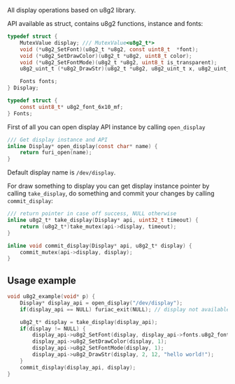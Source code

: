 All display operations based on u8g2 library.

API available as struct, contains u8g2 functions, instance and fonts:

```C
typedef struct {
	MutexValue display; /// MutexValue<u8g2_t*>
	void (*u8g2_SetFont)(u8g2_t *u8g2, const uint8_t  *font);
	void (*u8g2_SetDrawColor)(u8g2_t *u8g2, uint8_t color);
	void (*u8g2_SetFontMode)(u8g2_t *u8g2, uint8_t is_transparent);
	u8g2_uint_t (*u8g2_DrawStr)(u8g2_t *u8g2, u8g2_uint_t x, u8g2_uint_t y, const char *str);

	Fonts fonts;
} Display;

typedef struct {
	const uint8_t* u8g2_font_6x10_mf;
} Fonts;
```

First of all you can open display API instance by calling `open_display`

```C
/// Get display instance and API
inline Display* open_display(const char* name) {
    return furi_open(name);
}
```

Default display name is `/dev/display`.

For draw something to display you can get display instance pointer by calling `take_display`, do something and commit your changes by calling `commit_display`:

```C
/// return pointer in case off success, NULL otherwise
inline u8g2_t* take_display(Display* api, uint32_t timeout) {
	return (u8g2_t*)take_mutex(api->display, timeout);
}

inline void commit_display(Display* api, u8g2_t* display) {
	commit_mutex(api->display, display);
}
```

## Usage example

```C
void u8g2_example(void* p) {
    Display* display_api = open_display("/dev/display");
    if(display_api == NULL) furiac_exit(NULL); // display not available, critical error

    u8g2_t* display = take_display(display_api);
    if(display != NULL) {
        display_api->u8g2_SetFont(display, display_api->fonts.u8g2_font_6x10_mf);
        display_api->u8g2_SetDrawColor(display, 1);
        display_api->u8g2_SetFontMode(display, 1);
        display_api->u8g2_DrawStr(display, 2, 12, "hello world!");
    }
    commit_display(display_api, display);
}
```